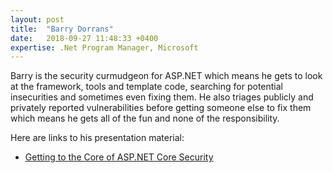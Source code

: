 ```yaml
---
layout: post
title:  "Barry Dorrans"
date:   2018-09-27 11:48:33 +0400
expertise: .Net Program Manager, Microsoft
---
```


Barry is the security curmudgeon for ASP.NET which means he gets to look at the framework, tools and template code, searching for potential insecurities and sometimes even fixing them. He also triages publicly and privately reported vulnerabilities before getting someone else to fix them which means he gets all of the fun and none of the responsibility.


Here are links to his presentation material:

- [Getting to the Core of ASP.NET Core Security](https://1drv.ms/p/s!Ag_k4arb0A9gmuEHuN4uuUJxewUt-g)
